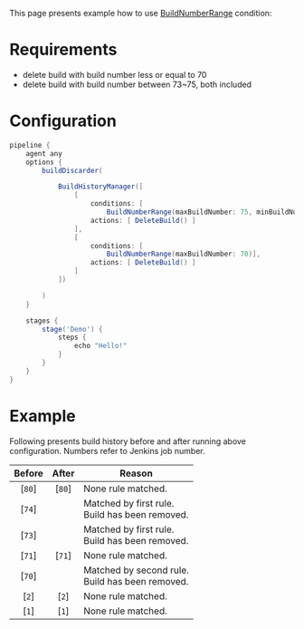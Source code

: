 This page presents example how to use [BuildNumberRange](https://github.com/jenkinsci/build-history-manager-plugin/blob/master/src/main/java/pl/damianszczepanik/jenkins/buildhistorymanager/model/conditions/BuildNumberRangeCondition.java) condition:

# Requirements
- delete build with build number less or equal to 70
- delete build with build number between 73~75, both included

# Configuration
```groovy
pipeline {
    agent any
    options {
        buildDiscarder(

            BuildHistoryManager([
                [
                    conditions: [
                        BuildNumberRange(maxBuildNumber: 75, minBuildNumber: 73)],
                    actions: [ DeleteBuild() ]
                ],
                [
                    conditions: [
                        BuildNumberRange(maxBuildNumber: 70)],
                    actions: [ DeleteBuild() ]
                ]
            ])

        )
    }

    stages {
        stage('Demo') {
            steps {
                echo "Hello!"
            }
        }
    }
}
```

# Example

Following presents build history before and after running above configuration. Numbers refer to Jenkins job number.

| Before | After | Reason |
|-|-|-|
| <div align="center">[`80`]</div> | <div align="center">[`80`]</div> | None rule matched. |
| <div align="center">[`74`]</div> | | Matched by first rule.<br>Build has been removed. |
| <div align="center">[`73`]</div> | | Matched by first rule.<br>Build has been removed. |
| <div align="center">[`71`]</div> | <div align="center">[`71`]</div> | None rule matched. |
| <div align="center">[`70`]</div> | | Matched by second rule.<br>Build has been removed. |
| <div align="center">[`2`]</div> | <div align="center">[`2`]</div> | None rule matched. |
| <div align="center">[`1`]</div> | <div align="center">[`1`]</div> | None rule matched. |
